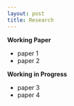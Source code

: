 ```yaml
---
layout: post
title: Research
---
```


<strong>Working Paper</strong>
* paper 1
* paper 2

<strong>Working in Progress</strong>
* paper 3
* paper 4

